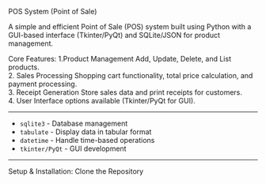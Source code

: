 POS System (Point of Sale)

A simple and efficient Point of Sale (POS) system built using Python with a GUI-based interface (Tkinter/PyQt) and SQLite/JSON for product management.

Core Features:
1.Product Management 
Add, Update, Delete, and List products.  
2. Sales Processing 
Shopping cart functionality, total price calculation, and payment processing.  
3. Receipt Generation 
    Store sales data and print receipts for customers.  
4. User Interface
options available (Tkinter/PyQt for GUI).  

---

 
  - `sqlite3` - Database management  
  - `tabulate` - Display data in tabular format  
  - `datetime` - Handle time-based operations  
  - `tkinter/PyQt` - GUI development  

---

 Setup & Installation:
 Clone the Repository

